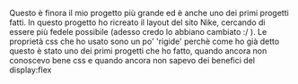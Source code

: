 Questo è finora il mio progetto più grande ed è anche uno dei primi progetti fatti.
In questo progetto ho ricreato il layout del sito Nike, cercando di essere più fedele possibile (adesso credo lo abbiano cambiato :/ ).
Le proprietà css che ho usato sono un po' 'rigide' perchè come ho già detto questo è stato uno dei primi progetti che ho fatto, quando ancora non conoscevo bene css e quando ancora non sapevo dei benefici del display:flex
